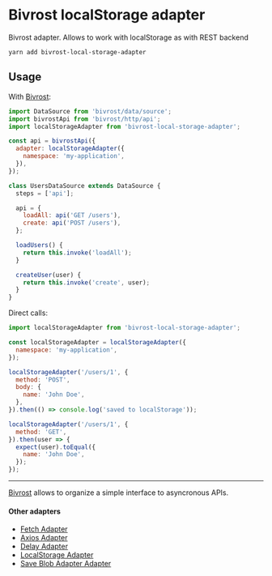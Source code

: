 # Bivrost localStorage adapter

Bivrost adapter. Allows to work with localStorage as with REST backend

```
yarn add bivrost-local-storage-adapter
```

## Usage

With [Bivrost](https://github.com/tuchk4/bivrost):

```js
import DataSource from 'bivrost/data/source';
import bivrostApi from 'bivrost/http/api';
import localStorageAdapter from 'bivrost-local-storage-adapter';

const api = bivrostApi({
  adapter: localStorageAdapter({
    namespace: 'my-application',
  }),
});

class UsersDataSource extends DataSource {
  steps = ['api'];

  api = {
    loadAll: api('GET /users'),
    create: api('POST /users'),
  };

  loadUsers() {
    return this.invoke('loadAll');
  }

  createUser(user) {
    return this.invoke('create', user);
  }
}
```

Direct calls:

```js
import localStorageAdapter from 'bivrost-local-storage-adapter';

const localStorageAdapter = localStorageAdapter({
  namespace: 'my-application',
});

localStorageAdapter('/users/1', {
  method: 'POST',
  body: {
    name: 'John Doe',
  },
}).then(() => console.log('saved to localStorage'));

localStorageAdapter('/users/1', {
  method: 'GET',
}).then(user => {
  expect(user).toEqual({
    name: 'John Doe',
  });
});
```

---

[Bivrost](https://github.com/tuchk4/bivrost) allows to organize a simple
interface to asyncronous APIs.

#### Other adapters

* [Fetch Adapter](https://github.com/tuchk4/bivrost/tree/master/packages/bivrost-fetch-adapter)
* [Axios Adapter](https://github.com/tuchk4/bivrost/tree/master/packages/bivrost-axios-adapter)
* [Delay Adapter](https://github.com/tuchk4/bivrost/tree/master/packages/bivrost-delay-adapter)
* [LocalStorage Adapter](https://github.com/tuchk4/bivrost/tree/master/packages/bivrost-local-storage-adapter)
* [Save Blob Adapter Adapter](https://github.com/tuchk4/bivrost/tree/master/packages/bivrost-save-blob-adapter)

